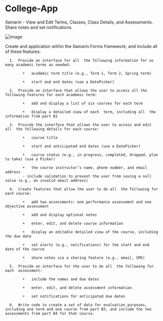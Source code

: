 # College-App
Xamarin - View and Edit Terms, Classes, Class Details, and Assessments. Share notes and set notifications.

![image](https://user-images.githubusercontent.com/60014977/84618725-02e8cb80-aea1-11ea-8d87-122c903aa108.png)

Create and application within the Xamarin.Forms framework, and include all  of these features:

      1.  Provide an interface for all  the following information for as many academic terms as needed:

            •   academic term title (e.g., Term 1, Term 2, Spring term)

            •   start and end dates (use a DatePicker)

      2.  Provide an interface that allows the user to access all the following features for each academic term:

            •   add and display a list of six courses for each term

            •   display a detailed view of each  term, including all  the information from part B1

      3.  Provide the interface that allows the user to access and edit all  the following details for each course:

            •   course title

            •   start and anticipated end dates (use a DatePicker)

            •   course status (e.g., in progress, completed, dropped, plan to take) (use a Picker)

            •   the course instructor’s name, phone number, and email address
            - include validation to prevent the user from saving a null value (e.g., an invalid email address)

      4.  Create features that allow the user to do all  the following for each course:

            •   add two assessments: one performance assessment and one objective assessment

            •   add and display optional notes

            •   enter, edit, and delete course information

            •   display an editable detailed view of the course, including the due date

            •   set alerts (e.g., notifications) for the start and end date of the course

            •   share notes via a sharing feature (e.g., email, SMS)

      5.  Provide an interface for the user to do all  the following for each  assessment:

            •   include the names and due dates

            •   enter, edit, and delete assessment information

            •   set notifications for anticipated due dates
   
      6.  Write code to create a set of data for evaluation purposes, including one term and one course from part B3, and include the two assessments from part B4 for that course.
